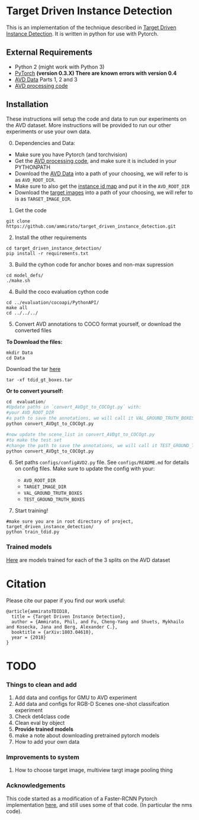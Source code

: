 # Target Driven Instance Detection

This is an implementation of the technique described in [Target Driven Instance Detection](https://arxiv.org/abs/1803.04610). It is written in python for use with Pytorch. 


## External Requirements
* Python 2 (might work with Python 3)
* [PyTorch](http://pytorch.org/)   **(version 0.3.X) There are known errors with version 0.4**
* [AVD Data](http://www.cs.unc.edu/~ammirato/active_vision_dataset_website/get_data.html) Parts 1, 2 and 3
* [AVD processing code](https://github.com/ammirato/active_vision_dataset_processing)

## Installation
These instructions will setup the code and data to run our experiments on the AVD dataset. More instructions will be provided to run our other experiments or use your own data.  

0. Dependencies and Data:

- Make sure you have Pytorch (and torchvision)
- Get the [AVD processing code](https://github.com/ammirato/active_vision_dataset_processing), and make sure it is included in your PYTHONPATH
- Download the [AVD Data](http://www.cs.unc.edu/~ammirato/active_vision_dataset_website/get_data.html) into a path of your choosing, we will refer to is as `AVD_ROOT_DIR`.
- Make sure to also get the [instance id map](https://drive.google.com/file/d/1UmhAr-l-CL3CeBq6U8V973jX5BPWkrlK/view?usp=sharing) and put it in the `AVD_ROOT_DIR`
- Download the [target images](https://drive.google.com/file/d/1uV2I-SYWQvJb0PqzDdg8ESwRdQoVpSWr/view?usp=sharing) into a path of your choosing, we will refer to is as `TARGET_IMAGE_DIR`.

1. Get the code
```
git clone https://github.com/ammirato/target_driven_instance_detection.git
```

2. Install the other requirements
```
cd target_driven_instance_detection/
pip install -r requirements.txt
```

3. Build the cython code for anchor boxes and non-max supression
```
cd model_defs/
./make.sh
```

4. Build the coco evaluation cython code 
```
cd ../evaluation/cocoapi/PythonAPI/
make all
cd ../../../
```

5. Convert AVD annotations to COCO format yourself, or download the converted files

**To Download the files:**
```
mkdir Data
cd Data
``` 

Download the tar [here](https://drive.google.com/file/d/1VgDBR5K1I-Tb6QVqyqVfGEXxcwKGHjQx/view?usp=sharing) 

`tar -xf tdid_gt_boxes.tar`

**Or to convert yourself:**
```python
cd  evaluation/
#Update paths in `convert_AVDgt_to_COCOgt.py` with:
#your AVD_ROOT_DIR
#a path to save the annotations, we will call it VAL_GROUND_TRUTH_BOXES
python convert_AVDgt_to_COCOgt.py

#now update the scene_list in convert_AVDgt_to_COCOgt.py 
#to make the test set
#change the path to save the annotations, we will call it TEST_GROUND_TRUTH_BOXES
python convert_AVDgt_to_COCOgt.py

```


6. Set paths `configs/configAVD2.py` file. See `configs/README.md` for details on config files. Make sure to update the config with your:

    - `AVD_ROOT_DIR`
    - `TARGET_IMAGE_DIR`
    - `VAL_GROUND_TRUTH_BOXES` 
    - `TEST_GROUND_TRUTH_BOXES`

7. Start training!
```
#make sure you are in root directory of project, target_driven_instance_detection/
python train_tdid.py
```


### Trained models
[Here](https://drive.google.com/file/d/1tN2bFaNUp0hsiZIhmeD6oqXddFtdJoUW/view?usp=sharing) are models trained for each of the 3 splits on the AVD dataset


# Citation
Please cite our paper if you find our work useful:
```
@article{ammiratoTDID18,
  title = {Target Driven Instance Detection},
  author = {Ammirato, Phil, and Fu, Cheng-Yang and Shvets, Mykhailo and Kosecka, Jana and Berg, Alexander C.},
  booktitle = {arXiv:1803.04610},
  year = {2018}
}
```



# TODO
### Things to clean and add 
1. Add data and configs for GMU to AVD experiment
2. Add data and configs for RGB-D Scenes one-shot classifcation experiment 
3. Check det4class code
4. Clean eval by object
5. **Provide trained models**
6. make a note about downloading pretrained pytorch models
7. How to add your own data

### Improvements to system
1. How to choose target image, multiview targt image pooling thing

### Acknowledgements
This code started as a modification of a Faster-RCNN Pytorch implementation [here](https://github.com/longcw/faster_rcnn_pytorch), and still uses some of that code. (In particular the nms code).



